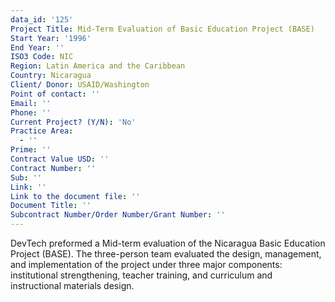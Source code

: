 ```yaml
---
data_id: '125'
Project Title: Mid-Term Evaluation of Basic Education Project (BASE)
Start Year: '1996'
End Year: ''
ISO3 Code: NIC
Region: Latin America and the Caribbean
Country: Nicaragua
Client/ Donor: USAID/Washington
Point of contact: ''
Email: ''
Phone: ''
Current Project? (Y/N): 'No'
Practice Area:
  - ''
Prime: ''
Contract Value USD: ''
Contract Number: ''
Sub: ''
Link: ''
Link to the document file: ''
Document Title: ''
Subcontract Number/Order Number/Grant Number: ''
---
```

DevTech preformed a Mid-term evaluation of the Nicaragua Basic Education Project (BASE). The three-person team evaluated the design, management, and implementation of the project under three major components: institutional strengthening, teacher training, and curriculum and instructional materials design.